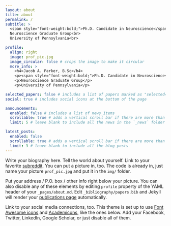 ```yaml
---
layout: about
title: about
permalink: /
subtitle: >
  <span style="font-weight:bold;">Ph.D. Candidate in Neuroscience</span><br>
  Neuroscience Graduate Group<br>
  University of Pennsylvania<br>

profile:
  align: right
  image: prof_pic.jpg
  image_circular: false # crops the image to make it circular
  more_info: >
    <h4>Jacob A. Parker, B.Sc</h4>
    <p><span style="font-weight:bold;">Ph.D. Candidate in Neuroscience</span></p>
    <p>Neuroscience Graduate Group</p>
    <p>University of Pennsylvania</p>

selected_papers: false # includes a list of papers marked as "selected={true}"
social: true # includes social icons at the bottom of the page

announcements:
  enabled: false # includes a list of news items
  scrollable: true # adds a vertical scroll bar if there are more than 3 news items
  limit: 5 # leave blank to include all the news in the `_news` folder

latest_posts:
  enabled: false
  scrollable: true # adds a vertical scroll bar if there are more than 3 new posts items
  limit: 3 # leave blank to include all the blog posts
---
```


Write your biography here. Tell the world about yourself. Link to your favorite [subreddit](http://reddit.com). You can put a picture in, too. The code is already in, just name your picture `prof_pic.jpg` and put it in the `img/` folder.

Put your address / P.O. box / other info right below your picture. You can also disable any of these elements by editing `profile` property of the YAML header of your `_pages/about.md`. Edit `_bibliography/papers.bib` and Jekyll will render your [publications page](/al-folio/publications/) automatically.

Link to your social media connections, too. This theme is set up to use [Font Awesome icons](https://fontawesome.com/) and [Academicons](https://jpswalsh.github.io/academicons/), like the ones below. Add your Facebook, Twitter, LinkedIn, Google Scholar, or just disable all of them.
